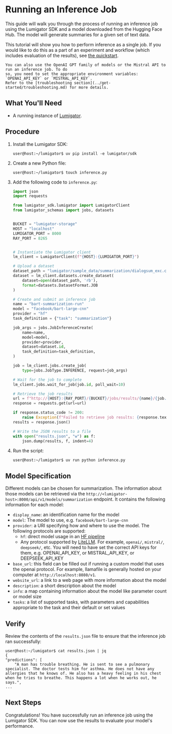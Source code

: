 # Running an Inference Job

This guide will walk you through the process of running an inference job using the Lumigator SDK and
a model downloaded from the Hugging Face Hub. The model will generate summaries for a given set of
text data.

This tutorial will show you how to perform inference as a single job. If you would like to do this as a part of an experiment and workflow (which includes evaluation of the results), see [the quickstart](../get-started/quickstart.md#using-lumigator).

```{note}
You can also use the OpenAI GPT family of models or the Mistral API to run an inference job. To do
so, you need to set the appropriate environment variables: `OPENAI_API_KEY` or `MISTRAL_API_KEY`.
Refer to the [troubleshooting section](../get-started/troubleshooting.md) for more details.
```

## What You'll Need

- A running instance of [Lumigator](../get-started/quickstart.md).

## Procedure

1. Install the Lumigator SDK:

    ```console
    user@host:~/lumigator$ uv pip install -e lumigator/sdk
    ```

1. Create a new Python file:

    ```console
    user@host:~/lumigator$ touch inference.py
    ```

1. Add the following code to `inference.py`:

    ```python
    import json
    import requests

    from lumigator_sdk.lumigator import LumigatorClient
    from lumigator_schemas import jobs, datasets


    BUCKET = "lumigator-storage"
    HOST = "localhost"
    LUMIGATOR_PORT = 8000
    RAY_PORT = 8265


    # Instantiate the Lumigator client
    lm_client = LumigatorClient(f"{HOST}:{LUMIGATOR_PORT}")

    # Upload a dataset
    dataset_path = "lumigator/sample_data/summarization/dialogsum_exc.csv"
    dataset = lm_client.datasets.create_dataset(
        dataset=open(dataset_path, 'rb'),
        format=datasets.DatasetFormat.JOB
    )

    # Create and submit an inference job
    name = "bart-summarization-run"
    model = "facebook/bart-large-cnn"
    provider = "hf"
    task_definition = {"task": "summarization"}

    job_args = jobs.JobInferenceCreate(
        name=name,
        model=model,
        provider=provider,
        dataset=dataset.id,
        task_definition=task_definition,
    )

    job = lm_client.jobs.create_job(
        type=jobs.JobType.INFERENCE, request=job_args)

    # Wait for the job to complete
    lm_client.jobs.wait_for_job(job.id, poll_wait=10)

    # Retrieve the job results
    url = f"http://{HOST}:{RAY_PORT}/{BUCKET}/jobs/results/{name}/{job.id}/results.json"
    response = requests.get(url=url)

    if response.status_code != 200:
        raise Exception(f"Failed to retrieve job results: {response.text}")
    results = response.json()

    # Write the JSON results to a file
    with open("results.json", "w") as f:
        json.dump(results, f, indent=4)
    ```

1. Run the script:

    ```console
    user@host:~/lumigator$ uv run python inference.py
    ```

## Model Specification

Different models can be chosen for summarization. The information about those models can be retrieved via the `http://<lumigator-host>:8000/api/v1/models/summarization` endpoint. It contains the following information for each model:

* `display_name`: an identification name for the model
* `model`: The model to use, e.g. `facebook/bart-large-cnn`
* `provider`: a URI specifying how and where to use the model. The following protocols are supported:
  * `hf`: direct model usage in an [HF pipeline](https://huggingface.co/docs/transformers/en/main_classes/pipelines)
  * Any protocol supported by [LiteLLM](https://docs.litellm.ai/docs/providers). For example, `openai/`, `mistral/`, `deepseek/`, etc. You will need to have set the correct API keys for them, e.g. OPENAI_API_KEY, or MISTRAL_API_KEY, or DEEPSEEK_API_KEY
* `base_url`: this field can be filled out if running a custom model that uses the openai protocol. For example, llamafile is generally hosted on your computer at `http://localhost:8080/v1`.
* `website_url`: a link to a web page with more information about the model
* `description`: a short description about the model
* `info`: a map containing information about the model like parameter count or model size
* `tasks`: a list of supported tasks, with parameters and capabilities appropriate to the task and their default or set values

## Verify

Review the contents of the `results.json` file to ensure that the inference job ran
successfully:

```console
user@host:~/lumigator$ cat results.json | jq
{
"predictions": [
    "A man has trouble breathing. He is sent to see a pulmonary specialist. The doctor tests him for asthma. He does not have any allergies that he knows of. He also has a heavy feeling in his chest when he tries to breathe. This happens a lot when he works out, he says.",
...
```

## Next Steps

Congratulations! You have successfully run an inference job using the Lumigator SDK. You can now
use the results to evaluate your model's performance.
